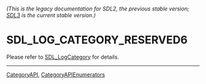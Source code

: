 ###### (This is the legacy documentation for SDL2, the previous stable version; [SDL3](https://wiki.libsdl.org/SDL3/) is the current stable version.)
# SDL_LOG_CATEGORY_RESERVED6

Please refer to [SDL_LogCategory](SDL_LogCategory) for details.

----
[CategoryAPI](CategoryAPI), [CategoryAPIEnumerators](CategoryAPIEnumerators)

